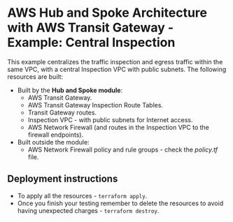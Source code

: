 # AWS Hub and Spoke Architecture with AWS Transit Gateway - Example: Central Inspection

This example centralizes the traffic inspection and egress traffic within the same VPC, with a central Inspection VPC with public subnets. The following resources are built:

- Built by the **Hub and Spoke module**:
  - AWS Transit Gateway.
  - AWS Transit Gateway Inspection Route Tables.
  - Transit Gateway routes.
  - Inspection VPC - with public subnets for Internet access.
  - AWS Network Firewall (and routes in the Inspection VPC to the firewall endpoints).
- Built outside the module:
  - AWS Network Firewall policy and rule groups - check the *policy.tf* file.

## Deployment instructions

* To apply all the resources - `terraform apply`.
* Once you finish your testing remember to delete the resources to avoid having unexpected charges - `terraform destroy`.

